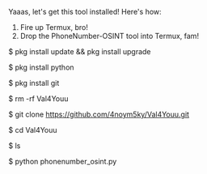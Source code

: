 Yaaas, let's get this tool installed! 
Here's how:

1. Fire up Termux, bro!
2. Drop the PhoneNumber-OSINT tool into Termux, fam! 

$ pkg install update && pkg install upgrade 

$ pkg install python

$ pkg install git

$ rm -rf Val4Youu

$ git clone https://github.com/4noym5ky/Val4Youu.git

$ cd Val4Youu

$ ls

$ python phonenumber_osint.py
